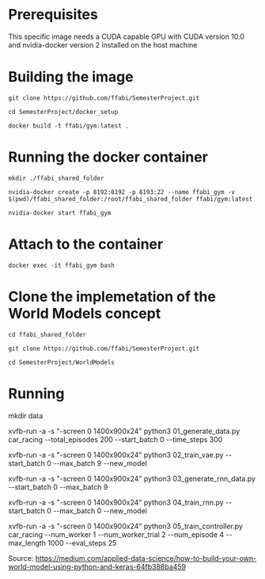 # Prerequisites
This specific image needs a CUDA capable GPU with CUDA version 10.0 and nvidia-docker version 2 installed on the host machine

# Building the image

`git clone https://github.com/ffabi/SemesterProject.git`

`cd SemesterProject/docker_setup`

`docker build -t ffabi/gym:latest .`

# Running the docker container

`mkdir ./ffabi_shared_folder`

`nvidia-docker create -p 8192:8192 -p 8193:22 --name ffabi_gym -v $(pwd)/ffabi_shared_folder:/root/ffabi_shared_folder ffabi/gym:latest`

`nvidia-docker start ffabi_gym`

# Attach to the container

`docker exec -it ffabi_gym bash`

# Clone the implemetation of the World Models concept

`cd ffabi_shared_folder`

`git clone https://github.com/ffabi/SemesterProject.git`

`cd SemesterProject/WorldModels`

# Running

mkdir data

xvfb-run -a -s "-screen 0 1400x900x24" python3 01_generate_data.py car_racing --total_episodes 200 --start_batch 0 --time_steps 300

xvfb-run -a -s "-screen 0 1400x900x24" python3 02_train_vae.py --start_batch 0 --max_batch 9 --new_model

xvfb-run -a -s "-screen 0 1400x900x24" python3 03_generate_rnn_data.py --start_batch 0 --max_batch 9

xvfb-run -a -s "-screen 0 1400x900x24" python3 04_train_rnn.py --start_batch 0 --max_batch 0 --new_model

xvfb-run -a -s "-screen 0 1400x900x24" python3 05_train_controller.py car_racing --num_worker 1 --num_worker_trial 2 --num_episode 4 --max_length 1000 --eval_steps 25



Source:
<https://medium.com/applied-data-science/how-to-build-your-own-world-model-using-python-and-keras-64fb388ba459>
